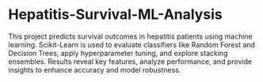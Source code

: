 # Hepatitis-Survival-ML-Analysis
This project predicts survival outcomes in hepatitis patients using machine learning. Scikit-Learn is used to evaluate classifiers like Random Forest and Decision Trees, apply hyperparameter tuning, and explore stacking ensembles. Results reveal key features, analyze performance, and provide insights to enhance accuracy and model robustness.
